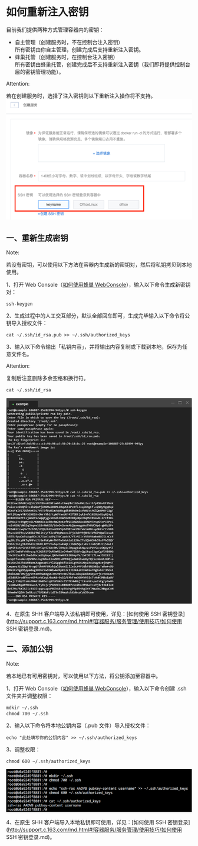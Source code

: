 # 如何重新注入密钥

目前我们提供两种方式管理容器内的密钥：

* 自主管理（创建服务时，不在控制台注入密钥）<br>所有密钥由你自主管理，创建完成后支持重新注入密钥。
* 蜂巢托管（创建服务时，在控制台注入密钥）<br>所有密钥由蜂巢托管，创建完成后不支持重新注入密钥（我们即将提供控制台层的密钥管理功能）。

<span>Attention:</span><div class="alertContent">若在创建服务时，选择了注入密钥则以下重新注入操作将不支持。![](../image/如何重新注入密钥-选择注入密钥.png)</div>

## 一、重新生成密钥

<span>Note:</span><div class="alertContent">若没有密钥，可以使用以下方法在容器内生成新的密钥对，然后将私钥拷贝到本地使用。</div>

1、打开 Web Console（[如何使用蜂巢 WebConsole](http://support.c.163.com/md.html#!容器服务/服务管理/使用技巧/如何使用蜂巢WebConsole.md)），输入以下命令生成新密钥对：

	ssh-keygen

2、生成过程中的人工交互部分，默认全部回车即可，生成完毕输入以下命令将公钥导入授权文件：
	
	cat ~/.ssh/id_rsa.pub >> ~/.ssh/authorized_keys

3、输入以下命令输出「私钥内容」，并将输出内容复制或下载到本地，保存为任意文件名。

<span>Attention:</span><div class="alertContent">复制后注意删除多余空格和换行符。</div>

	cat ~/.ssh/id_rsa

![](../image/如何使用SSH密钥登录-重新注入密钥.png)

4、在原生 SHH 客户端导入该私钥即可使用，详见：[如何使用 SSH 密钥登录](http://support.c.163.com/md.html#!容器服务/服务管理/使用技巧/如何使用 SSH 密钥登录.md)。


## 二、添加公钥

<span>Note:</span><div class="alertContent">若本地已有可用密钥对，可以使用以下方法，将公钥添加至容器中。</div>

1、打开 Web Console（[如何使用蜂巢 WebConsole](http://support.c.163.com/md.html#!容器服务/服务管理/使用技巧/如何使用蜂巢WebConsole.md)），输入以下命令创建 .ssh 文件夹并调整权限：

	mdkir ~/.ssh
	chmod 700 ~/.ssh

2、输入以下命令将本地公钥内容（.pub 文件）导入授权文件：

	echo "此处填写你的公钥内容" >> ~/.ssh/authorized_keys

3、调整权限：

	chmod 600 ~/.ssh/authorized_keys

![](../image/如何重新注入密钥-添加公钥.png)

4、在原生 SHH 客户端导入本地私钥即可使用，详见：[如何使用 SSH 密钥登录](http://support.c.163.com/md.html#!容器服务/服务管理/使用技巧/如何使用 SSH 密钥登录.md)。










